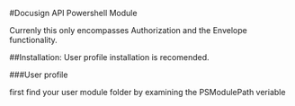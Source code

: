 #Docusign API Powershell Module

Currenly this only encompasses Authorization and the Envelope functionality.

##Installation:
User profile installation is recomended.

###User profile

first find your user module folder by examining the PSModulePath veriable
